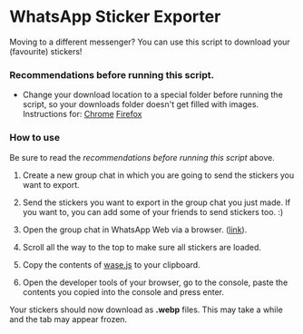 # WhatsApp Sticker Exporter

Moving to a different messenger? You can use this script to download your (favourite) stickers!

### Recommendations before running this script.

- Change your download location to a special folder before running the script, so your downloads folder doesn't get filled with images. Instructions for: [Chrome](https://www.howtogeek.com/231002/how-to-change-the-chrome-download-folder-location/) [Firefox](https://www.howtogeek.com/260271/how-to-change-the-firefox-download-folder-location/)

### How to use

Be sure to read the *recommendations before running this script* above.

1. Create a new group chat in which you are going to send the stickers you want to export.

2. Send the stickers you want to export in the group chat you just made. If you want to, you can add some of your friends to send stickers too. :)

3. Open the group chat in WhatsApp Web via a browser. ([link](https://web.whatsapp.com)).

4. Scroll all the way to the top to make sure all stickers are loaded.

5. Copy the contents of [wase.js](https://github.com/NoahvdAa/WhatsApp-Sticker-Exporter/blob/master/wase.js) to your clipboard.

6. Open the developer tools of your browser, go to the console, paste the contents you copied into the console and press enter.

Your stickers should now download as **.webp** files. This may take a while and the tab may appear frozen.